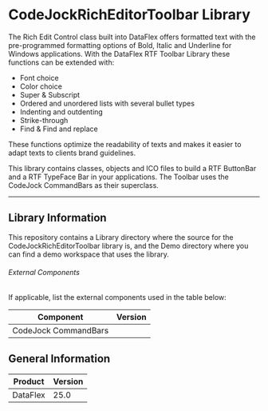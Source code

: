 # CodeJockRichEditorToolbar Library

The Rich Edit Control class built into DataFlex offers formatted text with the pre-programmed formatting options of Bold, Italic and Underline for Windows applications. With the DataFlex RTF Toolbar Library these functions can be extended with:

- Font choice
- Color choice
- Super & Subscript
- Ordered and unordered lists with several bullet types
- Indenting and outdenting
- Strike-through
- Find & Find and replace

These functions optimize the readability of texts and makes it easier to adapt texts to clients brand guidelines.

This library contains classes, objects and ICO files to build a RTF ButtonBar and a RTF TypeFace Bar in your applications. The Toolbar uses the CodeJock CommandBars as their superclass.

---

## Library Information

This repository contains a Library directory where the source for the CodeJockRichEditorToolbar library is, and the Demo directory where you can find a demo workspace that uses the library.

###### External Components

If applicable, list the external components used in the table below:

| Component | Version |
| --------- | ------- |
| CodeJock CommandBars     |         |

## General Information

| Product  | Version           |
| -------- | ----------------- |
| DataFlex | 25.0  |
